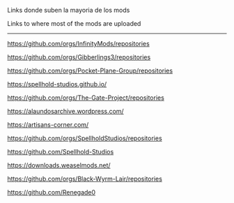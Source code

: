 Links donde suben la mayoria de los mods

Links to where most of the mods are uploaded

---------------------------------------------------------------------------------------------------------------


https://github.com/orgs/InfinityMods/repositories

https://github.com/orgs/Gibberlings3/repositories

https://github.com/orgs/Pocket-Plane-Group/repositories

https://spellhold-studios.github.io/

https://github.com/orgs/The-Gate-Project/repositories

https://alaundosarchive.wordpress.com/

https://artisans-corner.com/

https://github.com/orgs/SpellholdStudios/repositories

https://github.com/Spellhold-Studios

https://downloads.weaselmods.net/

https://github.com/orgs/Black-Wyrm-Lair/repositories

https://github.com/Renegade0

